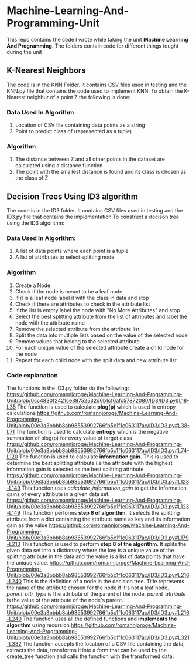 # Machine-Learning-And-Programming-Unit
This repo contains the code I wrote while taking the unit **Machine Learning And Programming**.
The folders contain code for different things tought during the unit
## K-Nearest Neighbors
The code is in the KNN Folder. It contains CSV files used in testing and the KNN.py file that contains the code used to implement KNN.
To obtain the K-Nearest neighbur of a point Z the following is done:

### Data Used In Algorithm
1. Location of CSV file containing data points as a string
2. Point to predict class of (represented as a tuple)

### Algorithm
1. The distance between Z and all other points in the dataset are calculated using a distance function
2. The point with the smallest distance is found and its class is chosen as the class of Z

## Decision Trees Using ID3 algorithm
The code is in the ID3 folder. It contains CSV files used in testing and the ID3.py file that contains the implementation
To construct a decison tree using the ID3 algorithm:
### Data Used In Algorithm:
1. A list of data points where each point is a tuple
2. A list of attributes to select splitting node

### Algorithm
1. Create a Node
2. Check if the node is meant to be a leaf node
3. If it is a leaf node label it with the class in data and stop
4. Check if there are attributes to check in the attribute list
5. If the list is empty label the node with "No More Attributes" and stop
6. Select the best splitting attribute from the list of attributes and label the node with the attribute name
7. Remove the selected attribute from the attribute list
8. Split the data into mutliple lists based on the value of the selected node
9. Remove values that belong to the selected attribute 
10. For each unique value of the selected attribute create a child node for the node
11. Repeat for each child node with the split data and new attribute list

### Code explanation
The functions in the ID3.py folder do the following:
https://github.com/romannjoroge/Machine-Learning-And-Programming-Unit/blob/0cc4830f2421ce39752532d6b1cf6afc57872080/ID3/ID3.py#L18-L35
The function is used to calculate **plog(p)** which is used in entropy calculations
https://github.com/romannjoroge/Machine-Learning-And-Programming-Unit/blob/00e3a3bbbb8ab98553992766fb5c1f1c063117ac/ID3/ID3.py#L38-L71
The function is used to calculate **entropy** which is the negative summation of plog(p) for every value of target class
https://github.com/romannjoroge/Machine-Learning-And-Programming-Unit/blob/00e3a3bbbb8ab98553992766fb5c1f1c063117ac/ID3/ID3.py#L74-L120
The function is used to calculate **information gain**. This is used to determine the best splitting attribute i.e the attribute with the highest information gain is selected as the best splitting attribute
https://github.com/romannjoroge/Machine-Learning-And-Programming-Unit/blob/00e3a3bbbb8ab98553992766fb5c1f1c063117ac/ID3/ID3.py#L123-L149
This function uses *calculate_information_gain* to get the information gains of every attribute in a given data set.
https://github.com/romannjoroge/Machine-Learning-And-Programming-Unit/blob/00e3a3bbbb8ab98553992766fb5c1f1c063117ac/ID3/ID3.py#L123-L149
This function performs **step 6 of algorithm**. It selects the splitting attribute from a dict containing the attribute name as key and its information gain as the value
https://github.com/romannjoroge/Machine-Learning-And-Programming-Unit/blob/00e3a3bbbb8ab98553992766fb5c1f1c063117ac/ID3/ID3.py#L179-L213
This function is used to perform **step 8 of the algorithm**. It splits the given data set into a dictionary where the key is a unique value of the splitting attribute in the data and the value is a list of data points that have the unique value.
https://github.com/romannjoroge/Machine-Learning-And-Programming-Unit/blob/00e3a3bbbb8ab98553992766fb5c1f1c063117ac/ID3/ID3.py#L216-L240
This is the definition of a node in the decision tree. Title represents the name of the attribute chosen for the node if it's not a leaf node. *parent_attr_type* is the attribute of the parent of the node. *parent_attribute* is the value of the attribute of the node's parent.
https://github.com/romannjoroge/Machine-Learning-And-Programming-Unit/blob/00e3a3bbbb8ab98553992766fb5c1f1c063117ac/ID3/ID3.py#L216-L240
The function uses all the defined functions and **implements the algorithm** using recursion
https://github.com/romannjoroge/Machine-Learning-And-Programming-Unit/blob/00e3a3bbbb8ab98553992766fb5c1f1c063117ac/ID3/ID3.py#L321-L332
The function accepts the location of a CSV file containing the data, extracts the data, transforms it into a form that can be used by the create_tree function and calls the function with the transformed data.
